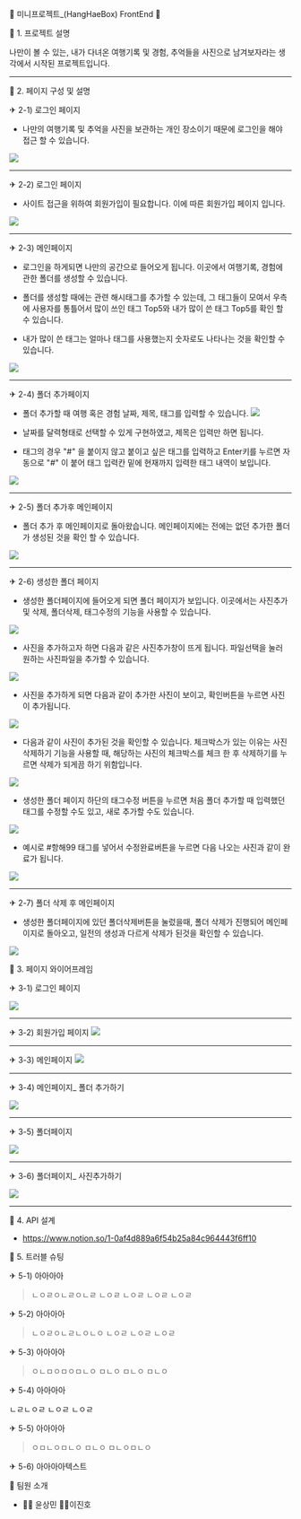 🎯 미니프로젝트_(HangHaeBox) FrontEnd 🎯

🚀 1. 프로젝트 설명

나만이 볼 수 있는, 내가 다녀온 여행기록 및 경험, 추억들을 사진으로 남겨보자라는 생각에서 시작된 프로젝트입니다. 
***

🚀 2. 페이지 구성 및 설명

 ✈ 2-1) 로그인 페이지
 * 나만의 여행기록 및 추억을 사진을 보관하는 개인 장소이기 때문에
 로그인을 해야 접근 할 수 있습니다.
 
![](https://velog.velcdn.com/images/jinho9203/post/186ba42c-f24b-4c48-b8b2-df2655bc6eac/image.PNG)


***

✈ 2-2) 로그인 페이지

 * 사이트 접근을 위하여 회원가입이 필요합니다.
 이에 따른 회원가입 페이지 입니다.

![](https://velog.velcdn.com/images/jinho9203/post/5a9f0038-38dd-4fd7-a8d0-00cbeaab2b87/image.PNG)


***

✈ 2-3) 메인페이지

* 로그인을 하게되면 나만의 공간으로 들어오게 됩니다.
이곳에서 여행기록, 경험에 관한 폴더를 생성할 수 있습니다.

* 폴더를 생성할 때에는 관련 해시태그를 추가할 수 있는데, 그 태그들이 모여서
우측에 사용자를 통틀어서 많이 쓰인 태그 Top5와 내가 많이 쓴 태그 Top5를
확인 할 수 있습니다. 
* 내가 많이 쓴 태그는 얼마나 태그를 사용했는지 숫자로도 나타나는 것을 확인할 수 있습니다.

![](https://velog.velcdn.com/images/jinho9203/post/4cf56700-bb9d-45a2-bc0f-205541e07269/image.PNG)


***

✈ 2-4) 폴더 추가페이지

* 폴더 추가할 때 여행 혹은 경험 날짜, 제목, 태그를 입력할 수 있습니다.
![](https://velog.velcdn.com/images/jinho9203/post/e682e3f3-6d07-47bd-bb32-12ab27dd7bc8/image.PNG)

* 날짜를 달력형태로 선택할 수 있게 구현하였고, 제목은 입력만 하면 됩니다.

* 태그의 경우 "#" 을 붙이지 않고 붙이고 싶은 태그를 입력하고 Enter키를 누르면 자동으로 "#" 이 붙어 태그 입력칸 밑에 현재까지 입력한 태그 내역이 보입니다.

![](https://velog.velcdn.com/images/jinho9203/post/32fe4d91-5cbd-41e0-8f52-44bb364becfb/image.PNG)

***

✈ 2-5) 폴더 추가후 메인페이지

* 폴더 추가 후 메인페이지로 돌아왔습니다. 메인페이지에는 전에는 없던
추가한 폴더가 생성된 것을 확인 할 수 있습니다.

![](https://velog.velcdn.com/images/jinho9203/post/a2ac75de-59fe-4d6b-8ff1-7b8179c8fd90/image.PNG)


***

✈ 2-6) 생성한 폴더 페이지 

* 생성한 폴더페이지에 들어오게 되면 폴더 페이지가 보입니다.
이곳에서는 사진추가 및 삭제, 폴더삭제, 태그수정의 기능을 사용할 수 있습니다.


![](https://velog.velcdn.com/images/jinho9203/post/760a4568-d5d1-4174-9446-172e9a98d5ba/image.PNG)


* 사진을 추가하고자 하면 다음과 같은 사진추가창이 뜨게 됩니다. 
파일선택을 눌러 원하는 사진파일을 추가할 수 있습니다.

![](https://velog.velcdn.com/images/jinho9203/post/2229da2e-949f-4ed6-a54f-600607238105/image.PNG)
 
* 사진을 추가하게 되면 다음과 같이 추가한 사진이 보이고, 확인버튼을 누르면 사진이 추가됩니다. 

![](https://velog.velcdn.com/images/jinho9203/post/941a059a-d615-4af3-9303-30130b2c0507/image.PNG)

* 다음과 같이 사진이 추가된 것을 확인할 수 있습니다. 
체크박스가 있는 이유는 사진 삭제하기 기능을 사용할 때, 해당하는 사진의 체크박스를 체크 한 후 삭제하기를 누르면 삭제가 되게끔 하기 위함입니다.

![](https://velog.velcdn.com/images/jinho9203/post/1251b266-909a-40cf-928a-3325efacee9d/image.PNG)

*  생성한 폴더 페이지 하단의 태그수정 버튼을 누르면 처음 폴더 추가할 때 입력했던 태그를 수정할 수도 있고, 새로 추가할 수도 있습니다. 

![](https://velog.velcdn.com/images/jinho9203/post/e9ba5e2e-7d6e-4bb9-86e1-ae0fd5cd1205/image.PNG)

* 예시로 #항해99 태그를 넣어서 수정완료버튼을 누르면 다음 나오는 사진과 같이 완료가 됩니다.

![](https://velog.velcdn.com/images/jinho9203/post/e0f10f6c-493a-47d7-b7de-6d136c86b64f/image.PNG)

***

✈ 2-7) 폴더 삭제 후 메인페이지

* 생성한 폴더페이지에 있던 폴더삭제버튼을 눌렀을때, 폴더 삭제가 진행되어 메인페이지로 돌아오고, 일전의 생성과 다르게 삭제가 된것을 확인할 수 있습니다.

![](https://velog.velcdn.com/images/jinho9203/post/57d1af2a-eaca-42ac-81ee-e9893d5e1ec5/image.PNG)

🚀 3. 페이지 와이어프레임

✈ 3-1) 로그인 페이지

![](https://velog.velcdn.com/images/jinho9203/post/d685907a-1f77-4a1f-adc2-2e403025f11c/image.jpg)

***

✈ 3-2) 회원가입 페이지
![](https://velog.velcdn.com/images/jinho9203/post/5f3d51f1-0f23-42f6-8f41-6d036f8183c5/image.jpg)

***

✈ 3-3) 메인페이지
![](https://velog.velcdn.com/images/jinho9203/post/15d30f62-1666-45dd-b854-d1d26f805ed5/image.jpg)

***

✈ 3-4) 메인페이지_ 폴더 추가하기

![](https://velog.velcdn.com/images/jinho9203/post/c2c642ac-f2f6-4382-aad2-0fff8e444b47/image.jpg)

***

✈ 3-5) 폴더페이지

![](https://velog.velcdn.com/images/jinho9203/post/f10d1e6d-a04b-4266-8869-ce80c8c33187/image.jpg)

***

✈ 3-6) 폴더페이지_ 사진추가하기

![](https://velog.velcdn.com/images/jinho9203/post/74057590-ac4f-4cd4-ab27-89f70272a65e/image.jpg)

***

🚀 4. API 설계

* https://www.notion.so/1-0af4d889a6f54b25a84c964443f6ff10

🚀 5. 트러블 슈팅

✈ 5-1) 아아아아
> ㄴㅇㄹㅇㄴㄹㅇㄴㄹ
ㄴㅇㄹ
ㄴㅇㄹ
ㄴㅇㄹ
ㄴㅇㄹ

✈ 5-2) 아아아아
> ㄴㅇㄹㅇㄴㄹㄴㅇㄴㅇ
ㄴㅇㄹ
ㄴㅇㄹ
ㄴㅇㄹ

✈ 5-3) 아아아아
> ㅇㄴㅁㅇㅁㅇㅁㄴㅇ
ㅁㄴㅇ
ㅁㄴㅇ
ㅁㄴㅇ


✈ 5-4) 아아아아
> 
ㄴㄹㄴㅇㄹ
ㄴㅇㄹ
ㄴㅇㄹ


✈ 5-5) 아아아아
> ㅇㅁㄴㅇㅁㄴㅇ
ㅁㄴㅇ
ㅁㄴㅇㅁㄴㅇ


✈ 5-6) 아아아아텍스트

🚀 팀원 소개

 * 👷‍♂ 윤상민   👷‍♂이진호

